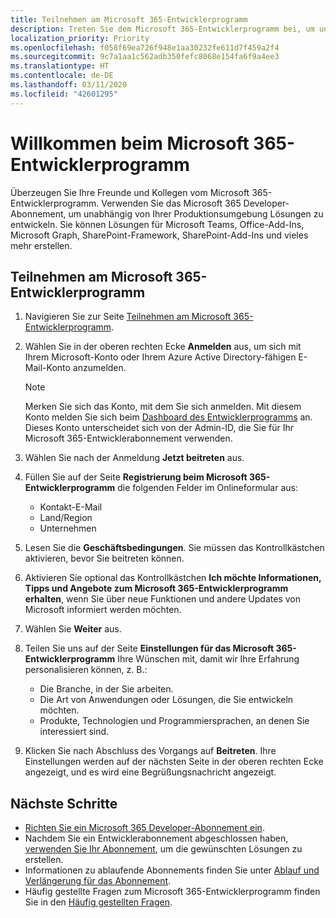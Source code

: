 ```yaml
---
title: Teilnehmen am Microsoft 365-Entwicklerprogramm
description: Treten Sie dem Microsoft 365-Entwicklerprogramm bei, um unabhängig von Ihrer Produktionsumgebung Microsoft 365-Lösungen zu entwickeln.
localization_priority: Priority
ms.openlocfilehash: f058f69ea726f948e1aa30232fe611d7f459a2f4
ms.sourcegitcommit: 9c7a1aa1c562adb350fefc8068e154fa6f9a4ee3
ms.translationtype: HT
ms.contentlocale: de-DE
ms.lasthandoff: 03/11/2020
ms.locfileid: "42601295"
---
```

# <a name="welcome-to-the-microsoft-365-developer-program"></a>Willkommen beim Microsoft 365-Entwicklerprogramm

Überzeugen Sie Ihre Freunde und Kollegen vom Microsoft 365-Entwicklerprogramm. Verwenden Sie das Microsoft 365 Developer-Abonnement, um unabhängig von Ihrer Produktionsumgebung Lösungen zu entwickeln. Sie können Lösungen für Microsoft Teams, Office-Add-Ins, Microsoft Graph, SharePoint-Framework, SharePoint-Add-Ins und vieles mehr erstellen.

## <a name="join-the-microsoft-365-developer-program"></a>Teilnehmen am Microsoft 365-Entwicklerprogramm

1. Navigieren Sie zur Seite [Teilnehmen am Microsoft 365-Entwicklerprogramm](https://developer.microsoft.com/de-DE/microsoft-365/dev-program). 

2. Wählen Sie in der oberen rechten Ecke **Anmelden** aus, um sich mit Ihrem Microsoft-Konto oder Ihrem Azure Active Directory-fähigen E-Mail-Konto anzumelden.

    > [!NOTE]
    > Merken Sie sich das Konto, mit dem Sie sich anmelden. Mit diesem Konto melden Sie sich beim [Dashboard des Entwicklerprogramms](https://developer.microsoft.com/office/profile) an. Dieses Konto unterscheidet sich von der Admin-ID, die Sie für Ihr Microsoft 365-Entwicklerabonnement verwenden.

3. Wählen Sie nach der Anmeldung **Jetzt beitreten** aus.

4. Füllen Sie auf der Seite **Registrierung beim Microsoft 365-Entwicklerprogramm** die folgenden Felder im Onlineformular aus:

    - Kontakt-E-Mail
    - Land/Region
    - Unternehmen

5. Lesen Sie die **Geschäftsbedingungen**. Sie müssen das Kontrollkästchen aktivieren, bevor Sie beitreten können.

6. Aktivieren Sie optional das Kontrollkästchen **Ich möchte Informationen, Tipps und Angebote zum Microsoft 365-Entwicklerprogramm erhalten**, wenn Sie über neue Funktionen und andere Updates von Microsoft informiert werden möchten. 

7. Wählen Sie **Weiter** aus.

8. Teilen Sie uns auf der Seite **Einstellungen für das Microsoft 365-Entwicklerprogramm** Ihre Wünschen mit, damit wir Ihre Erfahrung personalisieren können, z. B.:

    - Die Branche, in der Sie arbeiten.
    - Die Art von Anwendungen oder Lösungen, die Sie entwickeln möchten.
    - Produkte, Technologien und Programmiersprachen, an denen Sie interessiert sind.

9. Klicken Sie nach Abschluss des Vorgangs auf **Beitreten**. Ihre Einstellungen werden auf der nächsten Seite in der oberen rechten Ecke angezeigt, und es wird eine Begrüßungsnachricht angezeigt.



## <a name="next-steps"></a>Nächste Schritte

- [Richten Sie ein Microsoft 365 Developer-Abonnement ein](microsoft-365-developer-program-get-started.md). 
- Nachdem Sie ein Entwicklerabonnement abgeschlossen haben, [verwenden Sie Ihr Abonnement](build-microsoft-365-solutions.md), um die gewünschten Lösungen zu erstellen.
- Informationen zu ablaufende Abonnements finden Sie unter [Ablauf und Verlängerung für das Abonnement](subscription-expiration-and-renewal.md).
- Häufig gestellte Fragen zum Microsoft 365-Entwicklerprogramm finden Sie in den [Häufig gestellten Fragen](microsoft-365-developer-program-faq.md).


